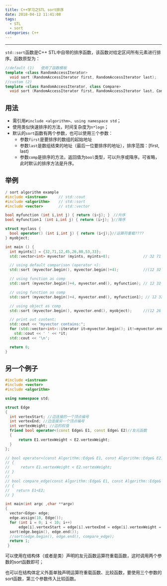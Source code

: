 ```yaml
---
title: C++学习之STL sort排序
date: 2018-04-12 11:41:08
tags:
  - STL
  - sort
categories: C++
---
```


-----

`std::sort`函数是C++ STL中自带的排序函数，该函数对给定区间所有元素进行排序。函数原型为：

~~~c++
//default (1)	使用了函数模板
template <class RandomAccessIterator>
  void sort (RandomAccessIterator first, RandomAccessIterator last);
//custom (2)	
template <class RandomAccessIterator, class Compare>
  void sort (RandomAccessIterator first, RandomAccessIterator last, Compare comp);
~~~

<!--more--->

## 用法

- 需引用`#include <algorithm>`、`using namespace std`；
- 使用类似快速排序的方法，时间复杂度为`n*logn`；
- 默认的`sort`函数有两个参数，也可以使用三个参数：
  - 参数`first`是要排序的数组的起始地址
  - 参数`last`是数组结束的地址（最后一位要排序的地址），排序范围：[first, last)
  - 参数`comp`是排序的方法，返回值为`bool`类型，可以升序或降序。可省略，此时默认的排序方法是升序。

## 举例

~~~c++
/ sort algorithm example
#include <iostream>     // std::cout
#include <algorithm>    // std::sort
#include <vector>       // std::vector

bool myfunction (int i,int j) { return (i<j); }　//升序
bool myfunction１ (int i,int j) { return (i>j); }//降序

struct myclass {
  bool operator() (int i,int j) { return (i<j);}//运算符重载????
} myobject;

int main () {
  int myints[] = {32,71,12,45,26,80,53,33};
  std::vector<int> myvector (myints, myints+8);               // 32 71 12 45 26 80 53 33

  // using default comparison (operator <):
  std::sort (myvector.begin(), myvector.begin()+4);           //(12 32 45 71)26 80 53 33

  // using function as comp
  std::sort (myvector.begin()+4, myvector.end(), myfunction); // 12 32 45 71(26 33 53 80)

  // using function as comp
  std::sort (myvector.begin()+4, myvector.end(), myfunction1); // 12 32 45 71(80 53 33 26)

  // using object as comp
  std::sort (myvector.begin(), myvector.end(), myobject);     //(12 26 32 33 45 53 71 80)

  // print out content:
  std::cout << "myvector contains:";
  for (std::vector<int>::iterator it=myvector.begin(); it!=myvector.end(); ++it)
    std::cout << ' ' << *it;
  std::cout << '\n';

  return 0;
} 
~~~

## 另一个例子

~~~c++
#include <iostream>
#include <vector>
#include <algorithm>

using namespace std;

struct Edge
{
  int vertexStart; //边连接的一个顶点编号
  int vertexEnd; //边连接另一个顶点编号
  int vertexWeight; //边的权值
  friend bool operator<(const Edge& E1, const Edge& E2)//友元函数
  {
      return E1.vertexWeight < E2.vertexWeight;
  }
};

// bool operator<(const Algorithm::Edge& E1, const Algorithm::Edge& E2)
// {
//     return E1.vertexWeight < E2.vertexWeight;
// }
// 
// bool compare_edge(const Algorithm::Edge& E1, const Algorithm::Edge& E2)
// {
//   return E1<E2;
// }

int main(int argc ,char **argv)
{
  vector<Edge> edge;
  edge.assign(10, Edge());
  for (int i = 0; i < 10; i++)
      edge[i].vertexStart = edge[i].vertexEnd = edge[i].vertexWeight = i;
  sort(edge.begin(), edge.end());
  //sort(edge.begin(), edge.end(), compare_edge);
  return 1;
 }
~~~

可以使用在结构体（或者是类）声明的友元函数运算符重载函数，这时调用两个参数的sort函数即可；

也可以在结构体定义外面单独声明运算符重载函数、比较函数，要使用三个参数的sort函数，第三个参数传入比较函数。

